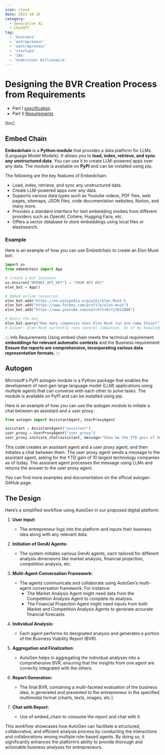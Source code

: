 ```yaml
---
icon: cloud
date: 2023-10-26
category:
  - Generative AI
  - ChatGPT
tag:
  - 'business'
  - 'entrepreneur'
  - 'wantrepreneur'
  - 'startups'
  - '10x'
  - 'Undercover Billionaire'
---
```

# Designing the BVR Creation Process from Requirements 

- Part I [specification](./fun-with-gen-ai)
- Part II [Requirements](./enhancing-informed-entrepreneurship-through-generative-ai-powered-bvr.md)

[toc]

## Embed Chain

**Embedchain** is a **Python module** that provides a data platform for LLMs (Language Model Models). It allows you to **load, index, retrieve, and sync any unstructured data**. You can use it to create LLM-powered apps over any data. The module is available on **PyPI** and can be installed using pip. 

The following are the key features of Embedchain:
- Load, index, retrieve, and sync any unstructured data.
- Create LLM-powered apps over any data.
- Supports various data types such as Youtube videos, PDF files, web pages, sitemaps, JSON files, code documentation websites, Notion, and many more.
- Provides a standard interface for text embedding models from different providers such as OpenAI, Cohere, Hugging Face, etc.
- Offers a vector database to store embeddings using local files or elastisearch.
### Example
Here is an example of how you can use Embedchain to create an Elon Musk bot:
```python
import os
from embedchain import App

# Create a bot instance
os.environ["OPENAI_API_KEY"] = "YOUR API KEY"
elon_bot = App()

# Embed online resources
elon_bot.add("https://en.wikipedia.org/wiki/Elon_Musk")
elon_bot.add("https://www.forbes.com/profile/elon-musk")
elon_bot.add("https://www.youtube.com/watch?v=RcYjXbSJBN8")

# Query the bot
elon_bot.query("How many companies does Elon Musk run and name those?")
# Answer: Elon Musk currently runs several companies. As of my knowledge, he is the CEO and lead designer of SpaceX, the CEO and product architect of Tesla, Inc., the CEO and founder of Neuralink, and the CEO and founder of The Boring Company. However, please note that this information may change over time, so it's always good to verify the latest updates.
```

::: info Requirements
Using embed chain meets the technical requirement **embeddings for relevant automatic contexts** and the Business requirement **Ensure the reports are comprehensive, incorporating various data representation formats.**
:::

## Autogen

Microsoft's PyPI autogen module is a Python package that enables the development of next-gen large language model (LLM) applications using multiple agents that can converse with each other to solve tasks. The module is available on PyPI and can be installed using pip.

Here is an example of how you can use the autogen module to initiate a chat between an assistant and a user proxy:
```python
from autogen import AssistantAgent, UserProxyAgent

assistant = AssistantAgent("assistant")
user_proxy = UserProxyAgent("user_proxy")
user_proxy.initiate_chat(assistant, message="Show me the YTD gain of 10 largest technology companies as of today.")
```
This code creates an assistant agent and a user proxy agent, and then initiates a chat between them. The user proxy agent sends a message to the assistant agent, asking for the YTD gain of 10 largest technology companies as of today. The assistant agent processes the message using LLMs and returns the answer to the user proxy agent.

You can find more examples and documentation on the official autogen GitHub page.

## The Design

Here’s a simplified workflow using AutoGen in our proposed digital platform:

1. **User Input:**
   - The entrepreneur logs into the platform and inputs their business idea along with any relevant data.

2. **Initiation of GenAI Agents:**
   - The system initiates various GenAI agents, each tailored for different analysis dimensions like market analysis, financial projection, competition analysis, etc.

3. **Multi-Agent Conversation Framework:**
   - The agents communicate and collaborate using AutoGen’s multi-agent conversation framework. For instance:
       - The Market Analysis Agent might need data from the Competition Analysis Agent to complete its analysis.
       - The Financial Projection Agent might need inputs from both Market and Competition Analysis Agents to generate accurate financial forecasts.

4. **Individual Analysis:**
   - Each agent performs its designated analysis and generates a portion of the Business Viability Report (BVR).

5. **Aggregation and Finalization:**
   - AutoGen helps in aggregating the individual analyses into a comprehensive BVR, ensuring that the insights from one agent are correctly integrated with the others.

6. **Report Generation:**
   - The final BVR, containing a multi-faceted evaluation of the business idea, is generated and presented to the entrepreneur in the specified multimodal format (charts, texts, images, etc.).

7. **Chat with Report:**
   - Use of embed_chain to consume the report and chat with it.


This workflow showcases how AutoGen can facilitate a structured, collaborative, and efficient analysis process by conducting the interactions and collaborations among multiple role-based agents. By doing so, it significantly enhances the platform’s ability to provide thorough and actionable business analyses for entrepreneurs.